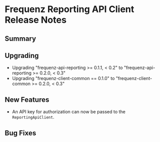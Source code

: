 # Frequenz Reporting API Client Release Notes

## Summary

<!-- Here goes a general summary of what this release is about -->

## Upgrading

* Upgrading "frequenz-api-reporting >= 0.1.1, < 0.2" to "frequenz-api-reporting >= 0.2.0, < 0.3"
* Upgrading "frequenz-client-common == 0.1.0" to "frequenz-client-common >= 0.2.0, < 0.3"

## New Features

* An API key for authorization can now be passed to the `ReportingApiClient`.

## Bug Fixes

<!-- Here goes notable bug fixes that are worth a special mention or explanation -->
